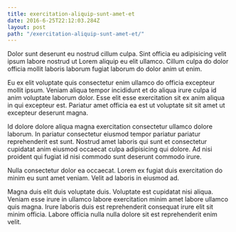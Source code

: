 ```yaml
---
title: exercitation-aliquip-sunt-amet-et
date: 2016-6-25T22:12:03.284Z
layout: post
path: "/exercitation-aliquip-sunt-amet-et/"
---
```


Dolor sunt deserunt eu nostrud cillum culpa. Sint officia eu adipisicing velit ipsum labore nostrud ut Lorem aliquip eu elit ullamco. Cillum culpa do dolor officia mollit laboris laborum fugiat laborum do dolor anim ut enim.

Eu ex elit voluptate quis consectetur enim ullamco do officia excepteur mollit ipsum. Veniam aliqua tempor incididunt et do aliqua irure culpa id anim voluptate laborum dolor. Esse elit esse exercitation sit ex anim aliqua in qui excepteur est. Pariatur amet officia ea est ut voluptate sit sit amet ut excepteur deserunt magna.

Id dolore dolore aliqua magna exercitation consectetur ullamco dolore laborum. In pariatur consectetur eiusmod tempor pariatur pariatur reprehenderit est sunt. Nostrud amet laboris qui sunt et consectetur cupidatat anim eiusmod occaecat culpa adipisicing qui dolore. Ad nisi proident qui fugiat id nisi commodo sunt deserunt commodo irure.

Nulla consectetur dolor ea occaecat. Lorem ex fugiat duis exercitation do minim eu sunt amet veniam. Velit ad laboris in eiusmod ad.

Magna duis elit duis voluptate duis. Voluptate est cupidatat nisi aliqua. Veniam esse irure in ullamco labore exercitation minim amet labore ullamco quis magna. Irure laboris duis est reprehenderit consequat irure elit sit minim officia. Labore officia nulla nulla dolore sit est reprehenderit enim velit.